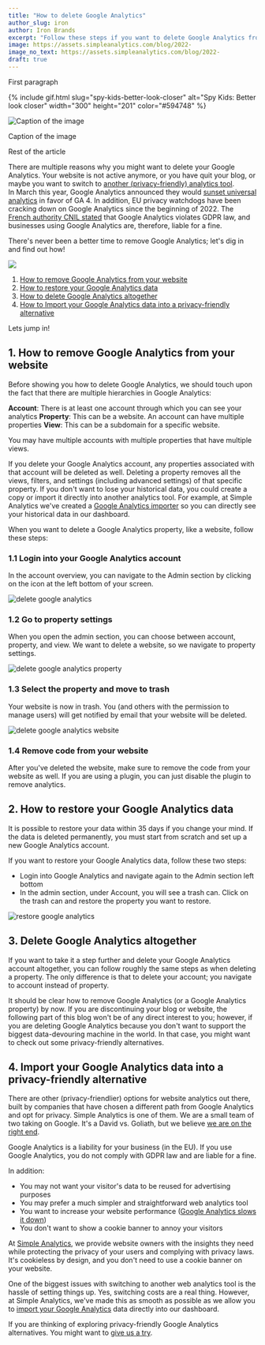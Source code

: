 ```yaml
---
title: "How to delete Google Analytics"
author_slug: iron
author: Iron Brands
excerpt: "Follow these steps if you want to delete Google Analytics from your website"
image: https://assets.simpleanalytics.com/blog/2022-
image_no_text: https://assets.simpleanalytics.com/blog/2022-
draft: true
---
```


First paragraph

{% include gif.html slug="spy-kids-better-look-closer" alt="Spy Kids: Better look closer" width="300" height="201" color="#594748" %}

<img src="https://assets.simpleanalytics.com/blog/google-alternatives/google-analytics-dashboard.png" alt="Caption of the image" class="border" />
<p class="caption" markdown="1">
  Caption of the image
</p>

Rest of the article


There are multiple reasons why you might want to delete your Google Analytics. Your website is not active anymore, or you have quit your blog, or maybe you want to switch to [another (privacy-friendly) analytics tool](https://blog.simpleanalytics.com/4-privacy-friendly-google-analytics-alternatives).\
In March this year, Google Analytics announced they would [sunset universal analytics](https://blog.google/products/marketingplatform/analytics/prepare-for-future-with-google-analytics-4/) in favor of GA 4. In addition, EU privacy watchdogs have been cracking down on Google Analytics since the beginning of 2022. The [French authority CNIL stated](https://www.cnil.fr/en/use-google-analytics-and-data-transfers-united-states-cnil-orders-website-manageroperator-comply) that Google Analytics violates GDPR law, and businesses using Google Analytics are, therefore, liable for a fine.

There's never been a better time to remove Google Analytics; let's dig in and find out how!

![](https://lh5.googleusercontent.com/rcKL_8vacZt3B-WOI0TymuChuEQU6nIHaK1zEJIdLJ2IIixdl2D4Q2T6obHc8UbIqsP3o6XKCSILcjSNBhM-fN8yvo0eCRqBUdsjuuw-_oEdMRX0W12UqhYEavsKbReTX2mGWOSiI5-KlgnO2Q)

1.  [How to remove Google Analytics from your website](#1-how-to-remove-google-analytics-from-your-website)
2.  [How to restore your Google Analytics data](#2-how-to-restore-your-google-analytics-data)
3.  [How to delete Google Analytics altogether](#3-how-to-delete-google-analytics-altogether)
4.  [How to Import your Google Analytics data into a privacy-friendly alternative](#4-how-to-import-your-google-analytics-data-into-a-privacy-friendly-alternative)

Lets jump in! 

## 1.  How to remove Google Analytics from your website

Before showing you how to delete Google Analytics, we should touch upon the fact that there are multiple hierarchies in Google Analytics:

**Account**: There is at least one account through which you can see your analytics
**Property**: This can be a website. An account can have multiple properties
**View**: This can be a subdomain for a specific website.

You may have multiple accounts with multiple properties that have multiple views. 

If you delete your Google Analytics account, any properties associated with that account will be deleted as well. Deleting a property removes all the views, filters, and settings (including advanced settings) of that specific property. If you don't want to lose your historical data, you could create a copy or import it directly into another analytics tool. For example, at Simple Analytics we've created a [Google Analytics importer](https://docs.simpleanalytics.com/import-google-analytics-data) so you can directly see your historical data in our dashboard.

When you want to delete a Google Analytics property, like a website, follow these steps:

### 1.1  Login into your Google Analytics account 

In the account overview, you can navigate to the Admin section by clicking on the icon at the left bottom of your screen. 

<img src="https://assets.simpleanalytics.com/blog/2022-how-to-delete-google-analytics/google-analytics-admin.png" alt="delete google analytics" class="border" />
<p class="caption" markdown="1">
</p>

### 1.2  Go to property settings

When you open the admin section, you can choose between account, property, and view. We want to delete a website, so we navigate to property settings. 

<img src="https://assets.simpleanalytics.com/blog/2022-how-to-delete-google-analytics/google-analytics-property-settings.png" alt="delete google analytics property" class="border" />
<p class="caption" markdown="1">
</p>

### 1.3  Select the property and move to trash

Your website is now in trash. You (and others with the permission to manage users) will get notified by email that your website will be deleted.

<img src="https://assets.simpleanalytics.com/blog/2022-how-to-delete-google-analytics/google-analytics-move-to-bin.png" alt="delete google analytics website" class="border" />
<p class="caption" markdown="1">
</p>

### 1.4  Remove code from your website

After you've deleted the website, make sure to remove the code from your website as well. If you are using a plugin, you can just disable the plugin to remove analytics. 

## 2.  How to restore your Google Analytics data

It is possible to restore your data within 35 days if you change your mind. If the data is deleted permanently, you must start from scratch and set up a new Google Analytics account.

If you want to restore your Google Analytics data, follow these two steps:

-   Login into Google Analytics and navigate again to the Admin section left bottom
-   In the admin section, under Account, you will see a trash can. Click on the trash can and restore the property you want to restore.

<img src="https://assets.simpleanalytics.com/blog/2022-how-to-delete-google-analytics/google-analytics-delete-account.png" alt="restore google analytics" class="border" />
<p class="caption" markdown="1">
</p>

## 3.  Delete Google Analytics altogether

If you want to take it a step further and delete your Google Analytics account altogether, you can follow roughly the same steps as when deleting a property. The only difference is that to delete your account; you navigate to account instead of property.

It should be clear how to remove Google Analytics (or a Google Analytics property) by now. If you are discontinuing your blog or website, the following part of this blog won't be of any direct interest to you; however, if you are deleting Google Analytics because you don't want to support the biggest data-devouring machine in the world. In that case, you might want to check out some privacy-friendly alternatives.

## 4.  Import your Google Analytics data into a privacy-friendly alternative

There are other (privacy-friendlier) options for website analytics out there, built by companies that have chosen a different path from Google Analytics and opt for privacy. Simple Analytics is one of them. We are a small team of two taking on Google. It's a David vs. Goliath, but we believe [we are on the right end](https://blog.simpleanalytics.com/why-simple-analytics-is-a-great-alternative-to-google-analytics).

Google Analytics is a liability for your business (in the EU). If you use Google Analytics, you do not comply with GDPR law and are liable for a fine.

In addition:

-   You may not want your visitor's data to be reused for advertising purposes
-   You may prefer a much simpler and straightforward web analytics tool
-   You want to increase your website performance ([Google Analytics slows it down](https://blog.simpleanalytics.com/google-penalizes-you-for-using-google-analytics))
-   You don't want to show a cookie banner to annoy your visitors

At [Simple Analytics](https://simpleanalytics.com/), we provide website owners with the insights they need while protecting the privacy of your users and complying with privacy laws. It's cookieless by design, and you don't need to use a cookie banner on your website.

One of the biggest issues with switching to another web analytics tool is the hassle of setting things up. Yes, switching costs are a real thing. However, at Simple Analytics, we've made this as smooth as possible as we allow you to [import your Google Analytics](https://docs.simpleanalytics.com/import-google-analytics-data) data directly into our dashboard.

If you are thinking of exploring privacy-friendly Google Analytics alternatives. You might want to [give us a try](https://simpleanalytics.com/welcome).
